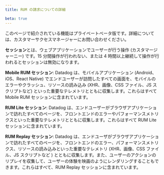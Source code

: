 ```yaml
---
title: RUM の請求についての詳細

beta: true
---
```


<div class="alert alert-warning">
このページで紹介されている機能はプライベートベータ版です。詳細については、カスタマーサクセスマネージャーにお問い合わせください。
</div>

**セッション**とは、ウェブアプリケーションでユーザーが行う操作 (カスタマージャーニー) です。15 分間操作が行われない、または 4 時間以上継続して操作が行われるとセッションは無効になります。

**Mobile RUM セッション**: Datadog は、モバイルアプリケーション (Android、iOS、React Native) でエンドユーザーが訪問したすべての画面を、モバイルのエラーやクラッシュ、リソースの読み込み (XHR、画像、CSS ファイル、JS スクリプトなど) といった重要なテレメトリとともに収集します。これらはすべて Mobile RUM セッションに含まれています。

**RUM Lite セッション**: Datadog は、エンドユーザーがブラウザアプリケーションで訪れたすべてのページを、フロントエンドのエラーやパフォーマンスメトリクスといった重要なテレメトリとともに収集します。これらはすべて RUM Lite セッションに含まれています。

**RUM Replay セッション**: Datadog は、エンドユーザがブラウザアプリケーションで訪れたすべてのページを、フロントエンドのエラー、パフォーマンスメトリクス、リソースの読み込みといった重要なテレメトリ (XHR、画像、CSS ファイル、JS スクリプトなど ) とともに収集します。また、ユーザーのアクションのリプレイを収集して、ユーザーの体験を映画のようにレンダリングすることもできます。これらはすべて、RUM Replay セッションに含まれています。
